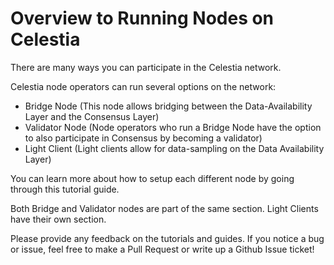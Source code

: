 # Overview to Running Nodes on Celestia 

There are many ways you can participate in the Celestia network.

Celestia node operators can run several options on the network:
* Bridge Node (This node allows bridging between the Data-Availability Layer and the Consensus Layer)
* Validator Node (Node operators who run a Bridge Node have the option to also participate in Consensus by becoming a validator)
* Light Client (Light clients allow for data-sampling on the Data Availability Layer)

You can learn more about how to setup each different node by going through this tutorial guide.

Both Bridge and Validator nodes are part of the same section.
Light Clients have their own section.

Please provide any feedback on the tutorials and guides. If you notice a bug or issue, feel free to make a Pull Request or write up a Github Issue ticket!
